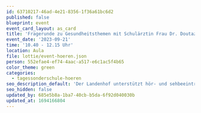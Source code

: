 ```yaml
---
id: 63710217-46ad-4e21-8356-1f36a61bc6d2
published: false
blueprint: event
event_card_layout: as_card
title: 'Fragerunde zu Gesundheitsthemen mit Schulärztin Frau Dr. Doutaz, 9. Klasse'
event_date: '2023-09-21'
time: '10.40 - 12.15 Uhr'
location: Aula
file: lottie/event-hoeren.json
person: 552efae4-ef74-4aac-a517-e6c1ac5f4b65
color_theme: green
categories:
  - tagessonderschule-hoeren
seo_description_default: 'Der Landenhof unterstützt hör- und sehbeeinträchtigte Kinder & Jugendliche in ihrem selbstbestimmten Leben durch Förderung ihrer Fähigkeiten & Entwicklung'
seo_hidden: false
updated_by: 685e5b8a-1ba7-40cb-b5da-6f92d040030b
updated_at: 1694166804
---
```

